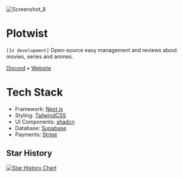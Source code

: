 ![Screenshot_8](https://github.com/status-451/plotwist/assets/70612836/94637abe-c937-41b3-b855-18b5c983d886)


# Plotwist 
`[In development]`
Open-source easy management and reviews about movies, series and animes.

[Discord](https://discord.gg/5rQ4wbZm) • [Website](https://plotwist.app/en-US)

# Tech Stack
- Framework: [Next.js](https://nextjs.org/)
- Styling: [TailwindCSS](https://tailwindcss.com/)
- UI Components: [shadcn](https://ui.shadcn.com/)
- Database: [Supabase](https://supabase.com/)
- Payments: [Stripe](https://stripe.com/br)

## Star History

[![Star History Chart](https://api.star-history.com/svg?repos=plotwist-app/plotwist&type=Date)](https://star-history.com/#plotwist-app/plotwist&Date)
